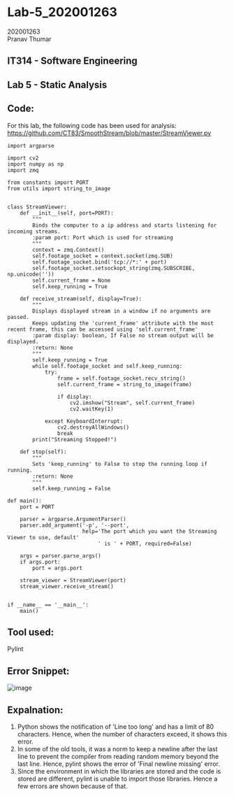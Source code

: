# Lab-5_202001263

202001263<br />
Pranav Thumar<br />



## IT314 - Software Engineering<br />
## Lab 5 - Static Analysis<br />


## Code:<br />
For this lab, the following code has been used for analysis:<br />
https://github.com/CT83/SmoothStream/blob/master/StreamViewer.py

```
import argparse

import cv2
import numpy as np
import zmq

from constants import PORT
from utils import string_to_image


class StreamViewer:
    def __init__(self, port=PORT):
        """
        Binds the computer to a ip address and starts listening for incoming streams.
        :param port: Port which is used for streaming
        """
        context = zmq.Context()
        self.footage_socket = context.socket(zmq.SUB)
        self.footage_socket.bind('tcp://*:' + port)
        self.footage_socket.setsockopt_string(zmq.SUBSCRIBE, np.unicode(''))
        self.current_frame = None
        self.keep_running = True

    def receive_stream(self, display=True):
        """
        Displays displayed stream in a window if no arguments are passed.
        Keeps updating the 'current_frame' attribute with the most recent frame, this can be accessed using 'self.current_frame'
        :param display: boolean, If False no stream output will be displayed.
        :return: None
        """
        self.keep_running = True
        while self.footage_socket and self.keep_running:
            try:
                frame = self.footage_socket.recv_string()
                self.current_frame = string_to_image(frame)

                if display:
                    cv2.imshow("Stream", self.current_frame)
                    cv2.waitKey(1)

            except KeyboardInterrupt:
                cv2.destroyAllWindows()
                break
        print("Streaming Stopped!")

    def stop(self):
        """
        Sets 'keep_running' to False to stop the running loop if running.
        :return: None
        """
        self.keep_running = False

def main():
    port = PORT

    parser = argparse.ArgumentParser()
    parser.add_argument('-p', '--port',
                        help='The port which you want the Streaming Viewer to use, default'
                             ' is ' + PORT, required=False)

    args = parser.parse_args()
    if args.port:
        port = args.port

    stream_viewer = StreamViewer(port)
    stream_viewer.receive_stream()


if __name__ == '__main__':
    main()
```

## Tool used:<br />
Pylint<br />


## Error Snippet:<br />
![image](https://user-images.githubusercontent.com/75677231/225576110-af95ce86-7007-43b5-9f4a-92ce24bd2748.png)

## Expalnation:<br />
1. Python shows the notification of 'Line too long' and has a limit of 80 characters. Hence, when the number of characters exceed, it shows this error.
2. In some of the old tools, it was a norm to keep a newline after the last line to prevent the compiler from reading random memory beyond the last line. Hence, pylint shows the error of 'Final newline missing' error.
3. Since the environment in which the libraries are stored and the code is stored are different, pylint is unable to import those libraries. Hence a few errors are shown because of that.
